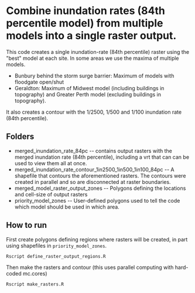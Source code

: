 # Combine inundation rates (84th percentile model) from multiple models into a single raster output.

This code creates a single inundation-rate (84th percentile) raster using the "best" model at each site.
In some areas we use the maxima of multiple models.
- Bunbury behind the storm surge barrier: Maximum of models with floodgate open/shut
- Geraldton: Maximum of Midwest model (including buildings in topography) and Greater Perth model (excluding buildings in topography).

It also creates a contour with the 1/2500, 1/500 and 1/100 inundation rate (84th percentile). 

## Folders

* merged_inundation_rate_84pc -- contains output rasters with the merged inundation rate (84th percentile), including a vrt that can can be used to view them all at once.
* merged_inundation_rate_contour_1in2500_1in500_1in100_84pc -- A shapefile that contours the aforementioned rasters. The contours were created in parallel and so are disconnected at raster boundaries.
* merged_model_raster_output_zones -- Polygons defining the locations and cell-size of output rasters
* priority_model_zones -- User-defined polygons used to tell the code which model should be used in which area.

## How to run

First create polygons defining regions where rasters will be created, in part using shapefiles in `priority_model_zones`.

    Rscript define_raster_output_regions.R

Then make the rasters and contour (this uses parallel computing with hard-coded mc.cores)

    Rscript make_rasters.R
